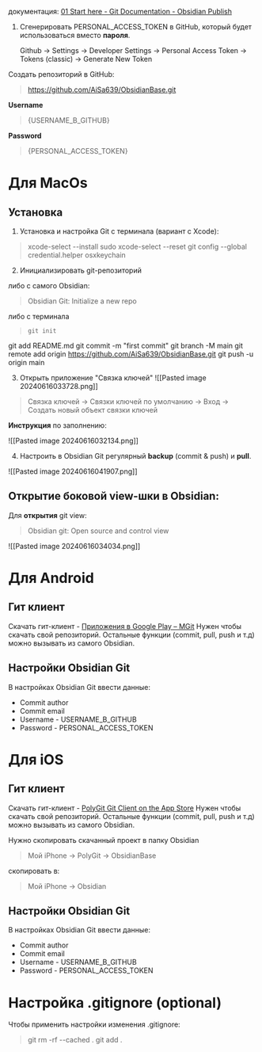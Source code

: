 документация: [01 Start here - Git Documentation - Obsidian Publish](https://publish.obsidian.md/git-doc/01+Start+here)


1) Cгенерировать PERSONAL_ACCESS_TOKEN в GitHub, который будет использоваться вместо **пароля**. 

	Github -> Settings -> Developer Settings -> Personal Access Token -> Tokens (classic) -> Generate New Token


Создать репозиторий в GitHub:
>https://github.com/AiSa639/ObsidianBase.git

**Username** 
>{USERNAME_В_GITHUB}

**Password** 
>{PERSONAL_ACCESS_TOKEN}


# Для MacOs

##  Установка

1) Установка и настройка Git с терминала (вариант с Xcode):
>  xcode-select --install
>  sudo xcode-select --reset
>  git config --global credential.helper osxkeychain

2) Инициализировать git-репозиторий

либо с самого Obsidian:
> Obsidian Git: Initialize a new repo

либо c терминала
>     git init
git add README.md
git commit -m "first commit"
git branch -M main
git remote add origin https://github.com/AiSa639/ObsidianBase.git
git push -u origin main


3) Открыть приложение "Связка ключей"
 ![[Pasted image 20240616033728.png]]

> Связка ключей -> Связки ключей по умолчанию ->  Вход ->  Создать новый объект связки ключей

**Инструкция** по заполнению:

![[Pasted image 20240616032134.png]]

4) Настроить в Obsidian Git регулярный **backup** (commit & push) и **pull**.

![[Pasted image 20240616041907.png]]


## Открытие боковой view-шки в Obsidian:

Для **открытия** git view:
> Obsidian git: Open source and control view

![[Pasted image 20240616034034.png]]


# Для Android

## Гит клиент

Скачать гит-клиент - [Приложения в Google Play – MGit](https://play.google.com/store/apps/details?id=com.manichord.mgit&pcampaignid=web_share)
Нужен чтобы скачать свой репозиторий.
Остальные функции (commit, pull, push и т.д) можно вызывать из самого Obsidian. 

## Настройки Obsidian Git
В настройках Obsidian Git ввести данные:
- Commit author
- Commit email
- Username - USERNAME_В_GITHUB
- Password - PERSONAL_ACCESS_TOKEN

# Для iOS
## Гит клиент
Скачать гит-клиент - [PolyGit Git Client on the App Store](https://apps.apple.com/us/app/polygit-git-client/id1508942822)
Нужен чтобы скачать свой репозиторий.
Остальные функции (commit, pull, push и т.д) можно вызывать из самого Obsidian. 

Нужно скопировать скачанный проект в папку Obsidian

> Мой iPhone -> PolyGit -> ObsidianBase

скопировать в:

>  Мой iPhone ->  Obsidian


## Настройки Obsidian Git
В настройках Obsidian Git ввести данные:
- Commit author
- Commit email
- Username - USERNAME_В_GITHUB
- Password - PERSONAL_ACCESS_TOKEN

# Настройка .gitignore (optional)

Чтобы применить настройки изменения .gitignore:

>git rm -rf --cached .
 git add .
